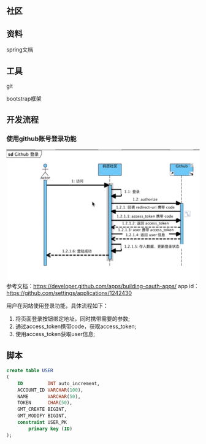 ## 社区

## 资料
spring文档

## 工具
git

bootstrap框架

## 开发流程

### 使用github账号登录功能
![avatar](./image/login_process.PNG)
参考文档：https://developer.github.com/apps/building-oauth-apps/
app id：https://github.com/settings/applications/1242430

用户在网站使用登录功能，具体流程如下：
1. 将页面登录按钮绑定地址，同时携带需要的参数;
2. 通过access_token携带code，获取access_token;
3. 使用access_token获取user信息;

## 脚本

```sql
create table USER
(
    ID         INT auto_increment,
    ACCOUNT_ID VARCHAR(100),
    NAME       VARCHAR(50),
    TOKEN      CHAR(50),
    GMT_CREATE BIGINT,
    GMT_MODIFY BIGINT,
    constraint USER_PK
        primary key (ID)
);



```